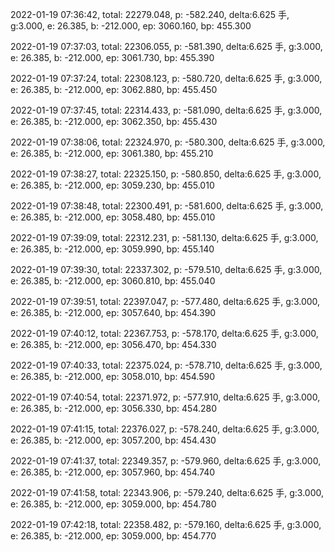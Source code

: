 2022-01-19 07:36:42, total: 22279.048, p: -582.240, delta:6.625 手, g:3.000, e: 26.385, b: -212.000, ep: 3060.160, bp: 455.300

2022-01-19 07:37:03, total: 22306.055, p: -581.390, delta:6.625 手, g:3.000, e: 26.385, b: -212.000, ep: 3061.730, bp: 455.390

2022-01-19 07:37:24, total: 22308.123, p: -580.720, delta:6.625 手, g:3.000, e: 26.385, b: -212.000, ep: 3062.880, bp: 455.450

2022-01-19 07:37:45, total: 22314.433, p: -581.090, delta:6.625 手, g:3.000, e: 26.385, b: -212.000, ep: 3062.350, bp: 455.430

2022-01-19 07:38:06, total: 22324.970, p: -580.300, delta:6.625 手, g:3.000, e: 26.385, b: -212.000, ep: 3061.380, bp: 455.210

2022-01-19 07:38:27, total: 22325.150, p: -580.850, delta:6.625 手, g:3.000, e: 26.385, b: -212.000, ep: 3059.230, bp: 455.010

2022-01-19 07:38:48, total: 22300.491, p: -581.600, delta:6.625 手, g:3.000, e: 26.385, b: -212.000, ep: 3058.480, bp: 455.010

2022-01-19 07:39:09, total: 22312.231, p: -581.130, delta:6.625 手, g:3.000, e: 26.385, b: -212.000, ep: 3059.990, bp: 455.140

2022-01-19 07:39:30, total: 22337.302, p: -579.510, delta:6.625 手, g:3.000, e: 26.385, b: -212.000, ep: 3060.810, bp: 455.040

2022-01-19 07:39:51, total: 22397.047, p: -577.480, delta:6.625 手, g:3.000, e: 26.385, b: -212.000, ep: 3057.640, bp: 454.390

2022-01-19 07:40:12, total: 22367.753, p: -578.170, delta:6.625 手, g:3.000, e: 26.385, b: -212.000, ep: 3056.470, bp: 454.330

2022-01-19 07:40:33, total: 22375.024, p: -578.710, delta:6.625 手, g:3.000, e: 26.385, b: -212.000, ep: 3058.010, bp: 454.590

2022-01-19 07:40:54, total: 22371.972, p: -577.910, delta:6.625 手, g:3.000, e: 26.385, b: -212.000, ep: 3056.330, bp: 454.280

2022-01-19 07:41:15, total: 22376.027, p: -578.240, delta:6.625 手, g:3.000, e: 26.385, b: -212.000, ep: 3057.200, bp: 454.430

2022-01-19 07:41:37, total: 22349.357, p: -579.960, delta:6.625 手, g:3.000, e: 26.385, b: -212.000, ep: 3057.960, bp: 454.740

2022-01-19 07:41:58, total: 22343.906, p: -579.240, delta:6.625 手, g:3.000, e: 26.385, b: -212.000, ep: 3059.000, bp: 454.780

2022-01-19 07:42:18, total: 22358.482, p: -579.160, delta:6.625 手, g:3.000, e: 26.385, b: -212.000, ep: 3059.000, bp: 454.770